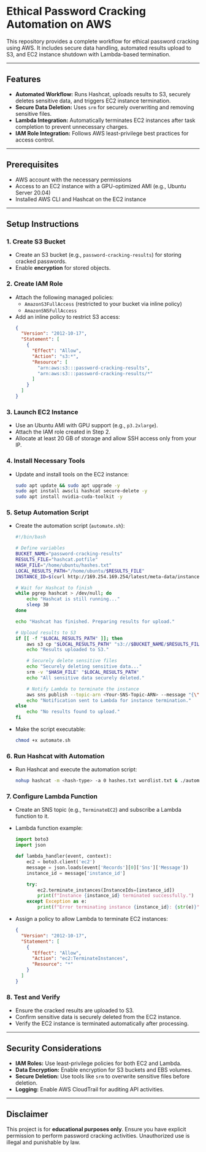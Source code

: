 # Ethical Password Cracking Automation on AWS

This repository provides a complete workflow for ethical password cracking using AWS. It includes secure data handling, automated results upload to S3, and EC2 instance shutdown with Lambda-based termination.

---

## Features
- **Automated Workflow:** Runs Hashcat, uploads results to S3, securely deletes sensitive data, and triggers EC2 instance termination.
- **Secure Data Deletion:** Uses `srm` for securely overwriting and removing sensitive files.
- **Lambda Integration:** Automatically terminates EC2 instances after task completion to prevent unnecessary charges.
- **IAM Role Integration:** Follows AWS least-privilege best practices for access control.

---

## Prerequisites
- AWS account with the necessary permissions
- Access to an EC2 instance with a GPU-optimized AMI (e.g., Ubuntu Server 20.04)
- Installed AWS CLI and Hashcat on the EC2 instance

---

## Setup Instructions

### 1. **Create S3 Bucket**
   - Create an S3 bucket (e.g., `password-cracking-results`) for storing cracked passwords.
   - Enable **encryption** for stored objects.

### 2. **Create IAM Role**
   - Attach the following managed policies:
     - `AmazonS3FullAccess` (restricted to your bucket via inline policy)
     - `AmazonSNSFullAccess`
   - Add an inline policy to restrict S3 access:
     ```json
     {
       "Version": "2012-10-17",
       "Statement": [
         {
           "Effect": "Allow",
           "Action": "s3:*",
           "Resource": [
             "arn:aws:s3:::password-cracking-results",
             "arn:aws:s3:::password-cracking-results/*"
           ]
         }
       ]
     }
     ```

### 3. **Launch EC2 Instance**
   - Use an Ubuntu AMI with GPU support (e.g., `p3.2xlarge`).
   - Attach the IAM role created in Step 2.
   - Allocate at least 20 GB of storage and allow SSH access only from your IP.

### 4. **Install Necessary Tools**
   - Update and install tools on the EC2 instance:
     ```bash
     sudo apt update && sudo apt upgrade -y
     sudo apt install awscli hashcat secure-delete -y
     sudo apt install nvidia-cuda-toolkit -y
     ```

### 5. **Setup Automation Script**
   - Create the automation script (`automate.sh`):
     ```bash
     #!/bin/bash

     # Define variables
     BUCKET_NAME="password-cracking-results"
     RESULTS_FILE="hashcat.potfile"
     HASH_FILE="/home/ubuntu/hashes.txt"
     LOCAL_RESULTS_PATH="/home/ubuntu/$RESULTS_FILE"
     INSTANCE_ID=$(curl http://169.254.169.254/latest/meta-data/instance-id)

     # Wait for Hashcat to finish
     while pgrep hashcat > /dev/null; do
         echo "Hashcat is still running..."
         sleep 30
     done

     echo "Hashcat has finished. Preparing results for upload."

     # Upload results to S3
     if [[ -f "$LOCAL_RESULTS_PATH" ]]; then
         aws s3 cp "$LOCAL_RESULTS_PATH" "s3://$BUCKET_NAME/$RESULTS_FILE"
         echo "Results uploaded to S3."

         # Securely delete sensitive files
         echo "Securely deleting sensitive data..."
         srm -v "$HASH_FILE" "$LOCAL_RESULTS_PATH"
         echo "All sensitive data securely deleted."

         # Notify Lambda to terminate the instance
         aws sns publish --topic-arn <Your-SNS-Topic-ARN> --message "{\"instance_id\":\"$INSTANCE_ID\"}"
         echo "Notification sent to Lambda for instance termination."
     else
         echo "No results found to upload."
     fi
     ```
   - Make the script executable:
     ```bash
     chmod +x automate.sh
     ```

### 6. **Run Hashcat with Automation**
   - Run Hashcat and execute the automation script:
     ```bash
     nohup hashcat -m <hash-type> -a 0 hashes.txt wordlist.txt & ./automate.sh &
     ```

### 7. **Configure Lambda Function**
   - Create an SNS topic (e.g., `TerminateEC2`) and subscribe a Lambda function to it.
   - Lambda function example:
     ```python
     import boto3
     import json

     def lambda_handler(event, context):
         ec2 = boto3.client('ec2')
         message = json.loads(event['Records'][0]['Sns']['Message'])
         instance_id = message['instance_id']

         try:
             ec2.terminate_instances(InstanceIds=[instance_id])
             print(f"Instance {instance_id} terminated successfully.")
         except Exception as e:
             print(f"Error terminating instance {instance_id}: {str(e)}")
     ```

   - Assign a policy to allow Lambda to terminate EC2 instances:
     ```json
     {
       "Version": "2012-10-17",
       "Statement": [
         {
           "Effect": "Allow",
           "Action": "ec2:TerminateInstances",
           "Resource": "*"
         }
       ]
     }
     ```

### 8. **Test and Verify**
   - Ensure the cracked results are uploaded to S3.
   - Confirm sensitive data is securely deleted from the EC2 instance.
   - Verify the EC2 instance is terminated automatically after processing.

---

## Security Considerations
- **IAM Roles:** Use least-privilege policies for both EC2 and Lambda.
- **Data Encryption:** Enable encryption for S3 buckets and EBS volumes.
- **Secure Deletion:** Use tools like `srm` to overwrite sensitive files before deletion.
- **Logging:** Enable AWS CloudTrail for auditing API activities.

---

## Disclaimer
This project is for **educational purposes only**. Ensure you have explicit permission to perform password cracking activities. Unauthorized use is illegal and punishable by law.
